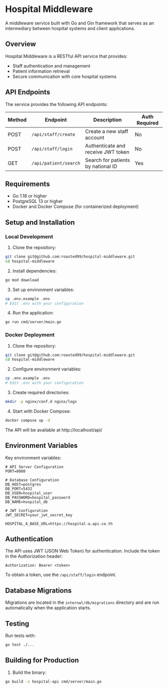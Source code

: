 # Hospital Middleware

A middleware service built with Go and Gin framework that serves as an intermediary between hospital systems and client applications.

## Overview

Hospital Middleware is a RESTful API service that provides:
- Staff authentication and management
- Patient information retrieval
- Secure communication with core hospital systems


## API Endpoints

The service provides the following API endpoints:

| Method | Endpoint | Description | Auth Required |
|--------|----------|-------------|--------------|
| POST | `/api/staff/create` | Create a new staff account | No |
| POST | `/api/staff/login` | Authenticate and receive JWT token | No |
| GET | `/api/patient/search` | Search for patients by national ID | Yes |

## Requirements

- Go 1.18 or higher
- PostgreSQL 13 or higher
- Docker and Docker Compose (for containerized deployment)

## Setup and Installation

### Local Development

1. Clone the repository:
```bash
git clone git@github.com:roasted99/hospital-middleware.git
cd hospital-middleware
```

2. Install dependencies:
```bash
go mod download
```

3. Set up environment variables:
```bash
cp .env.example .env
# Edit .env with your configuration
```

4. Run the application:
```bash
go run cmd/server/main.go
```

### Docker Deployment

1. Clone the repository:
```bash
git clone git@github.com:roasted99/hospital-middleware.git
cd hospital-middleware
```

2. Configure environment variables:
```bash
cp .env.example .env
# Edit .env with your configuration
```

3. Create required directories:
```bash
mkdir -p nginx/conf.d nginx/logs
```

4. Start with Docker Compose:
```bash
docker compose up -d
```

The API will be available at http://localhost/api/

## Environment Variables

Key environment variables:

```
# API Server Configuration
PORT=8080

# Database Configuration
DB_HOST=postgres
DB_PORT=5432
DB_USER=hospital_user
DB_PASSWORD=hospital_password
DB_NAME=hospital_db

# JWT Configuration
JWT_SECRET=your_jwt_secret_key

HOSPITAL_A_BASE_URL=https://hospital-a.api.co.th
```

## Authentication

The API uses JWT (JSON Web Token) for authentication. Include the token in the Authorization header:

```
Authorization: Bearer <token>
```

To obtain a token, use the `/api/staff/login` endpoint.

## Database Migrations

Migrations are located in the `internal/db/migrations` directory and are run automatically when the application starts.

## Testing

Run tests with:

```bash
go test ./...
```

## Building for Production

1. Build the binary:
```bash
go build -o hospital-api cmd/server/main.go
```

